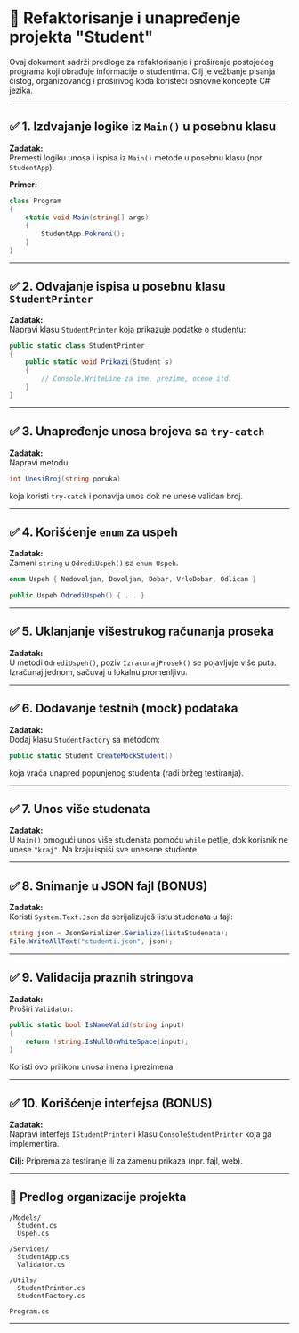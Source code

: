 ﻿# 🔧 Refaktorisanje i unapređenje projekta "Student"

Ovaj dokument sadrži predloge za refaktorisanje i proširenje postojećeg programa koji obrađuje informacije o studentima. Cilj je vežbanje pisanja čistog, organizovanog i proširivog koda koristeći osnovne koncepte C# jezika.

---

## ✅ 1. Izdvajanje logike iz `Main()` u posebnu klasu

**Zadatak:**  
Premesti logiku unosa i ispisa iz `Main()` metode u posebnu klasu (npr. `StudentApp`).

**Primer:**
```csharp
class Program
{
    static void Main(string[] args)
    {
        StudentApp.Pokreni();
    }
}
```

---

## ✅ 2. Odvajanje ispisa u posebnu klasu `StudentPrinter`

**Zadatak:**  
Napravi klasu `StudentPrinter` koja prikazuje podatke o studentu:

```csharp
public static class StudentPrinter
{
    public static void Prikazi(Student s)
    {
        // Console.WriteLine za ime, prezime, ocene itd.
    }
}
```

---

## ✅ 3. Unapređenje unosa brojeva sa `try-catch`

**Zadatak:**  
Napravi metodu:
```csharp
int UnesiBroj(string poruka)
```
koja koristi `try-catch` i ponavlja unos dok ne unese validan broj.

---

## ✅ 4. Korišćenje `enum` za uspeh

**Zadatak:**  
Zameni `string` u `OdrediUspeh()` sa `enum Uspeh`.

```csharp
enum Uspeh { Nedovoljan, Dovoljan, Dobar, VrloDobar, Odlican }

public Uspeh OdrediUspeh() { ... }
```

---

## ✅ 5. Uklanjanje višestrukog računanja proseka

**Zadatak:**  
U metodi `OdrediUspeh()`, poziv `IzracunajProsek()` se pojavljuje više puta. Izračunaj jednom, sačuvaj u lokalnu promenljivu.

---

## ✅ 6. Dodavanje testnih (mock) podataka

**Zadatak:**  
Dodaj klasu `StudentFactory` sa metodom:

```csharp
public static Student CreateMockStudent()
```

koja vraća unapred popunjenog studenta (radi bržeg testiranja).

---

## ✅ 7. Unos više studenata

**Zadatak:**  
U `Main()` omogući unos više studenata pomoću `while` petlje, dok korisnik ne unese `"kraj"`. Na kraju ispiši sve unesene studente.

---

## ✅ 8. Snimanje u JSON fajl (BONUS)

**Zadatak:**  
Koristi `System.Text.Json` da serijalizuješ listu studenata u fajl:

```csharp
string json = JsonSerializer.Serialize(listaStudenata);
File.WriteAllText("studenti.json", json);
```

---

## ✅ 9. Validacija praznih stringova

**Zadatak:**  
Proširi `Validator`:

```csharp
public static bool IsNameValid(string input)
{
    return !string.IsNullOrWhiteSpace(input);
}
```

Koristi ovo prilikom unosa imena i prezimena.

---

## ✅ 10. Korišćenje interfejsa (BONUS)

**Zadatak:**  
Napravi interfejs `IStudentPrinter` i klasu `ConsoleStudentPrinter` koja ga implementira.

**Cilj:** Priprema za testiranje ili za zamenu prikaza (npr. fajl, web).

---

## 📁 Predlog organizacije projekta

```
/Models/
  Student.cs
  Uspeh.cs

/Services/
  StudentApp.cs
  Validator.cs

/Utils/
  StudentPrinter.cs
  StudentFactory.cs

Program.cs
```

---